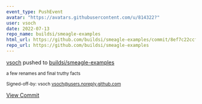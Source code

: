 ```yaml
---
event_type: PushEvent
avatar: "https://avatars.githubusercontent.com/u/814322?"
user: vsoch
date: 2022-07-13
repo_name: buildsi/smeagle-examples
html_url: https://github.com/buildsi/smeagle-examples/commit/8ef7c22ccfcf223a6b8162cc520e2160146793d9
repo_url: https://github.com/buildsi/smeagle-examples
---
```


<a href='https://github.com/vsoch' target='_blank'>vsoch</a> pushed to <a href='https://github.com/buildsi/smeagle-examples' target='_blank'>buildsi/smeagle-examples</a>

<small>a few renames and final truthy facts

Signed-off-by: vsoch <vsoch@users.noreply.github.com></small>

<a href='https://github.com/buildsi/smeagle-examples/commit/8ef7c22ccfcf223a6b8162cc520e2160146793d9' target='_blank'>View Commit</a>